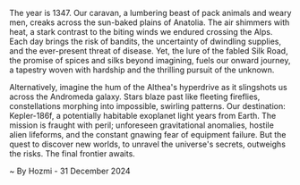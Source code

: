 
The year is 1347.  Our caravan, a lumbering beast of pack animals and weary men, creaks across the sun-baked plains of Anatolia.  The air shimmers with heat, a stark contrast to the biting winds we endured crossing the Alps.  Each day brings the risk of bandits, the uncertainty of dwindling supplies, and the ever-present threat of disease. Yet, the lure of the fabled Silk Road, the promise of spices and silks beyond imagining, fuels our onward journey, a tapestry woven with hardship and the thrilling pursuit of the unknown.

Alternatively, imagine the hum of the Althea's hyperdrive as it slingshots us across the Andromeda galaxy.  Stars blaze past like fleeting fireflies, constellations morphing into impossible, swirling patterns.  Our destination: Kepler-186f, a potentially habitable exoplanet light years from Earth.  The mission is fraught with peril; unforeseen gravitational anomalies, hostile alien lifeforms, and the constant gnawing fear of equipment failure. But the quest to discover new worlds, to unravel the universe's secrets, outweighs the risks.  The final frontier awaits.

~ By Hozmi - 31 December 2024
